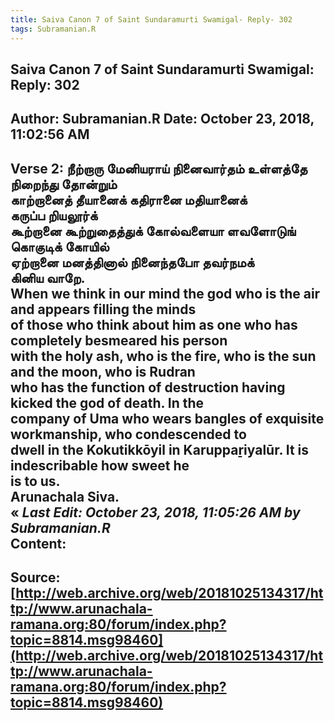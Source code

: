 ```yaml
--- 
title: Saiva Canon 7 of Saint Sundaramurti Swamigal- Reply- 302   
tags: Subramanian.R  
---  
```

##  Saiva Canon 7 of Saint Sundaramurti Swamigal: Reply: 302  
Author: Subramanian.R       Date: October 23, 2018, 11:02:56 AM  
---  
Verse 2: நீற்றாரு மேனியராய் நினைவார்தம் உள்ளத்தே   
 நிறைந்து தோன்றும்   
காற்றானைத் தீயானைக் கதிரானை மதியானைக்   
 கருப்ப றியலூர்க்   
கூற்றானை கூற்றுதைத்துக் கோல்வளையா ளவளோடுங்   
 கொகுடிக் கோயில்   
ஏற்றானை மனத்தினால் நினைந்தபோ தவர்நமக்   
 கினிய வாறே.   
When we think in our mind the god who is the air and appears filling the minds  
of those who think about him as one who has completely besmeared his person  
with the holy ash, who is the fire, who is the sun and the moon, who is Rudran  
who has the function of destruction having kicked the god of death. In the  
company of Uma who wears bangles of exquisite workmanship, who condescended to  
dwell in the Kokutikkōyil in Karuppaṟiyalūr. It is indescribable how sweet he  
is to us.   
Arunachala Siva.  
« _Last Edit: October 23, 2018, 11:05:26 AM by Subramanian.R_  
Content:
 ---  
Source:[http://web.archive.org/web/20181025134317/http://www.arunachala-ramana.org:80/forum/index.php?topic=8814.msg98460](http://web.archive.org/web/20181025134317/http://www.arunachala-ramana.org:80/forum/index.php?topic=8814.msg98460)   
---  

